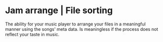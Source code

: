 # Jam arrange | File sorting

The ability for your music player to arrange your files in a meaningful manner using the songs' meta data. Is meaningless if the process does not reflect your taste in music.
